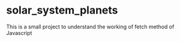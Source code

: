 # solar_system_planets
This is a small project to understand the working of fetch method of Javascript

